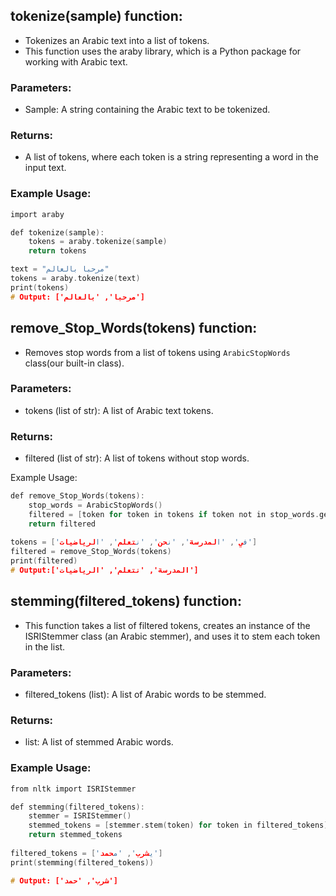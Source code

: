 
## tokenize(sample) function:
* Tokenizes an Arabic text into a list of tokens. 
* This function uses the araby library, which is a Python package for working with Arabic text.

### Parameters:
* Sample: A string containing the Arabic text to be tokenized.        
### Returns:
* A list of tokens, where each token is a string representing a word in the input text.         
### Example Usage:
```c
import araby

def tokenize(sample):
    tokens = araby.tokenize(sample)
    return tokens

text = "مرحبا بالعالم"
tokens = araby.tokenize(text)
print(tokens)
# Output: ['مرحبا', 'بالعالم']
```
## remove_Stop_Words(tokens) function:
* Removes stop words from a list of tokens using `ArabicStopWords` class(our built-in class).

### Parameters:
* tokens (list of str): A list of Arabic text tokens.

### Returns:
* filtered (list of str): A list of tokens without stop words.

Example Usage:
```c
def remove_Stop_Words(tokens):
    stop_words = ArabicStopWords()
    filtered = [token for token in tokens if token not in stop_words.get_stop_words()]
    return filtered 
    
tokens = ['في', 'المدرسة', 'نحن', 'نتعلم', 'الرياضيات']
filtered = remove_Stop_Words(tokens)
print(filtered)
# Output:['المدرسة', 'نتعلم', 'الرياضيات']
```

## stemming(filtered_tokens) function:
* This function takes a list of filtered tokens, creates an instance of the ISRIStemmer class (an Arabic stemmer), and uses it to stem each token in the list. 

### Parameters:
* filtered_tokens (list): A list of Arabic words to be stemmed.     
### Returns:
* list: A list of stemmed Arabic words.     
### Example Usage:
```c
from nltk import ISRIStemmer

def stemming(filtered_tokens):
    stemmer = ISRIStemmer()
    stemmed_tokens = [stemmer.stem(token) for token in filtered_tokens]
    return stemmed_tokens
    
filtered_tokens = ['يشرب', 'محمد']
print(stemming(filtered_tokens))

# Output: ['شرب', 'حمد']
